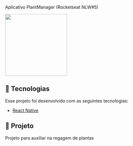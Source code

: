 Aplicativo PlantManager (Rocketseat NLW#5)

<img src="https://user-images.githubusercontent.com/32901063/115681230-b83ea800-a32a-11eb-905b-185c9227d739.png" width="200">


## :rocket: Tecnologias
Esse projeto foi desenvolvido com as seguintes tecnologias:
- [React Native](https://reactnative.dev/)

## 🌱 Projeto
Projeto para auxiliar na regagem de plantas
